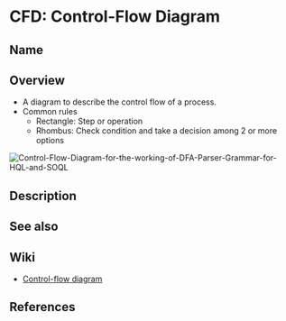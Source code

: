 # CFD: Control-Flow Diagram

## Name

## Overview
- A diagram to describe the control flow of a process.
- Common rules
   - Rectangle: Step or operation
   - Rhombus: Check condition and take a decision among 2 or more options

![Control-Flow-Diagram-for-the-working-of-DFA-Parser-Grammar-for-HQL-and-SOQL](https://user-images.githubusercontent.com/8989447/213360154-36f342d9-b8aa-4028-a9a3-dcbbab84cbaf.png)

## Description

## See also

## Wiki
- [Control-flow diagram](https://en.wikipedia.org/wiki/Control-flow_diagram)

## References
